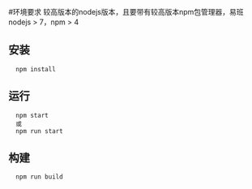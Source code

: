 #环境要求
较高版本的nodejs版本，且要带有较高版本npm包管理器，易班nodejs > 7，npm > 4

## 安装
```
  npm install
```

## 运行
```
  npm start
  或
  npm run start
```

## 构建
```
  npm run build
```
